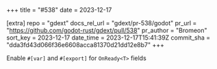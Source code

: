 +++
title = "#538"
date = 2023-12-17

[extra]
repo = "gdext"
docs_rel_url = "gdext/pr-538/godot"
pr_url = "https://github.com/godot-rust/gdext/pull/538"
pr_author = "Bromeon"
sort_key = 2023-12-17
date_time = 2023-12-17T15:41:39Z
commit_sha = "dda3fd43d066f36e6608acca81370d21dd12e8b7"
+++

Enable `#[var]` and `#[export]` for `OnReady<T>` fields
